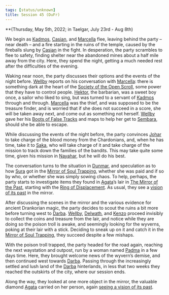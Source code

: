 ```yaml
---
tags: [status/unknown]
title: Session 45 (DuFr)
---
```


**(Thursday, May 5th, 2022; in Taelgar, July 23rd - Aug 8th)

We begin as [Kadmos](<../../../people/chardonians/kadmos.md>), [Casian](<../../../people/chardonians/casian.md>), and [Marcella](<../../../people/chardonians/marcella.md>) flee, leaving behind the party – near death – and a fire starting in the ruins of the temple, caused by the fireballs slung by [Casian](<../../../people/chardonians/casian.md>) in the fight. In desperation, the party scrambles to flee to safety, finding shelter near the abandoned mines about a half mile away from the city. Here, they spend the night, getting a much needed rest after the difficulties of the evening. 

Waking near noon, the party discusses their options and the events of the night before. [Wellby](<../../../people/pcs/dunmar-fellowship/wellby.md>) reports on his conversation with [Marcella](<../../../people/chardonians/marcella.md>): there is something dark at the heart of the [Society of the Open Scroll](<../../../groups/society-of-the-open-scroll.md>), some power that they have to control people. [Hektor](<../../../people/chardonians/hektor.md>), the barbarian, was a sweet boy once, a sailor who liked to sing, but was turned to a servant of [Kadmos](<../../../people/chardonians/kadmos.md>) through and through. [Marcella](<../../../people/chardonians/marcella.md>) was the thief, and was supposed to be the treasure finder, and is worried that if she does not succeed in a score, she will be taken away next, and come out as something not herself. [Wellby](<../../../people/pcs/dunmar-fellowship/wellby.md>) gave her his [Boots of False Tracks](<../treasure/treasure-from-agata/boots-of-false-tracks.md>) and maps to help her get to [Sembara](<../../../gazetteer/greater-sembara/sembara/sembara.md>), should she be able to escape.

While discussing the events of the night before, the party convinces [Johar](<../../../people/dunmari/johar.md>) to take charge of the blood money from the Chardonians, and, when he has time, take it to [Saka](<../../../people/dunmari/saka.md>), who will take charge of it and take charge of the mission to track down the families of the bandits. This may take quite some time, given his mission in [Nayahar](<../../../gazetteer/greater-dunmar/realms/dunmar/western-dunmar/nayahar.md>), but he will do his best.

The conversation turns to the situation in [Dunmar](<../../../gazetteer/greater-dunmar/realms/dunmar/dunmar.md>), and speculation as to how [Sura](<../../../people/dunmari/sura.md>) got in the [Mirror of Soul Trapping](<../treasure/treasure-from-agata/mirror-of-soul-trapping.md>), whether she was paid and if so by who, or whether she was simply sowing chaos. To help, perhaps, the party starts to investigate items they found in [Agata](<../../../people/fey/agata.md>)’s lair in [The Mirror of the Past](<../treasure/treasure-from-stormcaller-tower/the-mirror-of-the-past.md>), starting with the [Ring of Displacement](<../treasure/treasure-from-agata/ring-of-displacement.md>). As usual, they see a [vision of its past](<../mirror-visions/ring-of-displacement-vision.md>) in the mirror. 

After discussing the scenes in the mirror and the various evidence for ancient Drankorian magic, the party decides to scout the ruins a bit more before turning west to [Darba](<../../../gazetteer/greater-dunmar/realms/dunmar/coastal-dunmar/darba/darba.md>). [Wellby](<../../../people/pcs/dunmar-fellowship/wellby.md>), [Delwath](<../../../people/pcs/dunmar-fellowship/delwath.md>), and [Kenzo](<../../../people/pcs/dunmar-fellowship/kenzo.md>) proceed invisibly to collect the coins and treasure from the lair, and notice while they are doing so the poison troll is awake, and seemingly looking for the wyverns, poking at their lair with a stick. Deciding to sneak up on it and catch it in the [Mirror of Soul Trapping](<../treasure/treasure-from-agata/mirror-of-soul-trapping.md>), they succeed despite a few mishaps.

With the poison troll trapped, the party headed for the road again, reaching the next waystation and outpost, run by a woman named [Padma](<../../../people/dunmari/padma.md>) in a few days time. Here, they brought welcome news of the wyvern’s demise, and then continued west towards [Darba](<../../../gazetteer/greater-dunmar/realms/dunmar/coastal-dunmar/darba/darba.md>). Passing through the increasingly settled and lush land of the [Darba](<../../../gazetteer/greater-dunmar/realms/dunmar/coastal-dunmar/darba/darba.md>) hinterlands, in less that two weeks they reached the outskirts of the city, where our session ends. 

Along the way, they looked at one more object in the mirror, the valuable diamond [Agata](<../../../people/fey/agata.md>) carried on her person, again [seeing a vision of its past](<../mirror-visions/extravagant-diamond-vision.md>). 